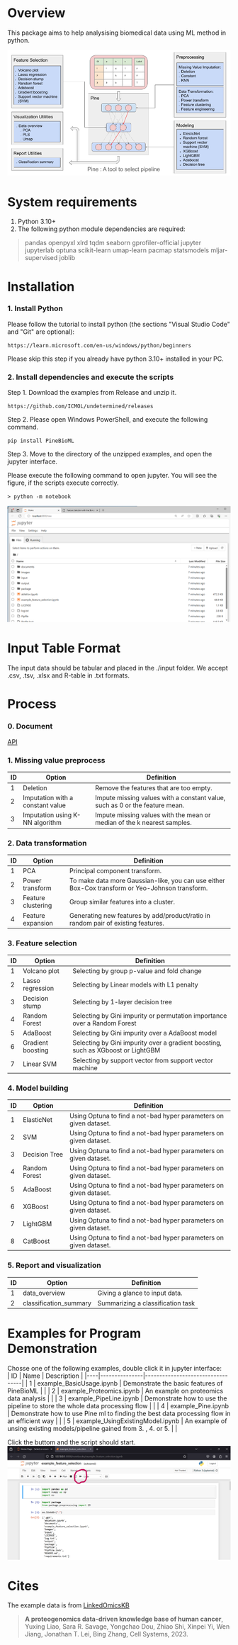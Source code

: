 # Overview
This package aims to help analysising biomedical data using ML method in python.    

![image](./documents/images/workflow/PineBioML_workflow_v3.png) 

# System requirements
   1. Python 3.10+
   2. The following python module dependencies are required: 
   > pandas openpyxl xlrd tqdm seaborn gprofiler-official jupyter jupyterlab optuna scikit-learn umap-learn pacmap statsmodels mljar-supervised joblib


# Installation

### 1. Install Python
Please follow the tutorial to install python (the sections "Visual Studio Code" and "Git" are optional):

    https://learn.microsoft.com/en-us/windows/python/beginners 
    
Please skip this step if you already have python 3.10+ installed in your PC.

### 2. Install dependencies and execute the scripts

Step 1. Download the examples from Release and unzip it.

    https://github.com/ICMOL/undetermined/releases

Step 2. Please open Windows PowerShell, and execute the following command.

    pip install PineBioML          

Step 3. Move to the directory of the unzipped examples, and open the jupyter interface. 

Please execute the following command to open jupyter. You will see the figure, if the scripts execute correctly.

    > python -m notebook


![image](./documents/images/tutorial/browser_jupyter.png)


# Input Table Format

The input data should be tabular and placed in the ./input folder. We accept .csv, .tsv, .xlsx and R-table in .txt formats.    

# Process

### 0. Document

[API](https://htmlpreview.github.io/?https://github.com/ICMOL/PineBioML/blob/main/documents/API/index.html)

### 1. Missing value preprocess
|        ID         |        Option         |  Definition |
|---------------------|----------------|------------------------------|
|  1 | Deletion              | Remove the features that are too empty.     |
|  2 | Imputation with a constant value  | Impute missing values with a constant value, such as 0 or the feature mean. |
|  3 | Imputation using K-NN algorithm        | Impute missing values with the mean or median of the k nearest samples. |


### 2. Data transformation
|        ID         |        Option         |  Definition |
|---------------------|----------------|------------------------------|
|  1 | PCA              | Principal component transform.    |  |
|  2 | Power transform  | To make data more Gaussian-like, you can use either Box-Cox transform or Yeo-Johnson transform. |   |
|  3 | Feature clustering        | Group similar features into a cluster.  |  |
|  4 | Feature expansion        | Generating new features by add/product/ratio in random pair of existing features.  |  |


### 3. Feature selection
|        ID         |        Option         |  Definition |
|---------------------|----------------|------------------------------|
|  1 | Volcano plot     | Selecting by group p-value and fold change   |  |
|  2 | Lasso regression | Selecting by Linear models with L1 penalty |   |
|  3 | Decision stump   | Selecting by 1-layer decision tree  |  |
|  4 | Random Forest    | Selecting by Gini impurity or permutation importance over a Random Forest |  |
|  5 | AdaBoost         | Selecting by Gini impurity over a AdaBoost model  |  |
|  6 | Gradient boosting| Selecting by Gini impurity over a gradient boosting, such as XGboost or LightGBM  |  |
|  7 | Linear SVM              | Selecting by support vector from support vector machine |  |


### 4. Model building
|        ID         |        Option         |  Definition |
|---------------------|----------------|------------------------------|
|  1 | ElasticNet    | Using Optuna to find a not-bad hyper parameters on given dataset.   |  |
|  2 | SVM       | Using Optuna to find a not-bad hyper parameters on given dataset. |   |
|  3 | Decision Tree | Using Optuna to find a not-bad hyper parameters on given dataset.  |  |
|  4 | Random Forest | Using Optuna to find a not-bad hyper parameters on given dataset.  |  |
|  5 | AdaBoost | Using Optuna to find a not-bad hyper parameters on given dataset.  |  |
|  6 | XGBoost | Using Optuna to find a not-bad hyper parameters on given dataset.  |  |
|  7 | LightGBM | Using Optuna to find a not-bad hyper parameters on given dataset.  |  |
|  8 | CatBoost | Using Optuna to find a not-bad hyper parameters on given dataset.  |  |

### 5. Report and visualization
|        ID         |        Option         |  Definition |
|---------------------|----------------|------------------------------|
|  1 | data_overview  | Giving a glance to input data.   |  |
|  2 | classification_summary | Summarizing a classification task |  |

# Examples for Program Demonstration    

Chosse one of the following examples, double click it in jupyter interface:    
| ID |     Name      |       Description                |
|----|---------------|----------------------------------|
|  1 | example_BasicUsage.ipynb   | Demonstrate the basic features of PineBioML  |  |
|  2 | example_Proteomics.ipynb         | An example on proteomics data analysis |  |
|  3 | example_PipeLine.ipynb           | Demonstrate how to use the pipeline to store the whole data processing flow |  |
|  4 | example_Pine.ipynb               | Demonstrate how to use Pine ml to finding the best data processing flow in an efficient way |  |
|  5 | example_UsingExistingModel.ipynb | An example of unsing existing models/pipeline gained from 3. , 4. or 5.  |  |



Click the buttom and the script should start.
![image](./documents/images/tutorial/jupyter_runall.png)


# Cites
The example data is from [LinkedOmicsKB](https://kb.linkedomics.org/)
>  **A proteogenomics data-driven knowledge base of human cancer**, Yuxing Liao, Sara R. Savage, Yongchao Dou, Zhiao Shi, Xinpei Yi, Wen Jiang, Jonathan T. Lei, Bing Zhang, Cell Systems, 2023.
